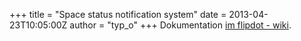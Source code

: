 +++
title = "Space status notification system"
date = 2013-04-23T10:05:00Z
author = "typ_o"
+++
Dokumentation [im flipdot -
wiki](http://flipdot.org/wiki/index.php?title=Status_Notification_System).
